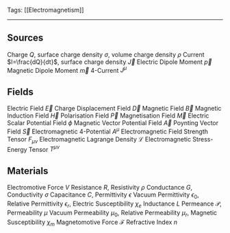 Tags: [[Electromagnetism]]
___
## Sources
Charge $Q$, surface charge density $\sigma$, volume charge density $\rho$
Current $I=\frac{dQ}{dt}$, surface charge density $\vec J$
Electric Dipole Moment $\vec p$
Magnetic Dipole Moment $\vec m$
4-Current $J^\mu$
## Fields
Electric Field $\vec E$
Charge Displacement Field $\vec D$
Magnetic Field $\vec B$
Magnetic Induction Field $\vec H$
Polarisation Field $\vec P$
Magnetisation Field $\vec M$
Electric Scalar Potential Field $\phi$
Magnetic Vector Potential Field $\vec A$
Poynting Vector Field $\vec S$
Electromagnetic 4-Potential $A^\mu$
Electromagnetic Field Strength Tensor $F_{\mu\nu}$
Electromagnetic Lagrange Density $\mathcal L$
Electromagnetic Stress-Energy Tensor $T^{\mu\nu}$
## Materials
Electromotive Force $V$
Resistance $R$, Resistivity $\rho$
Conductance $G$, Conductivity $\sigma$
Capacitance $C$, Permittivity $\epsilon$
Vacuum Permittivity $\epsilon_0$, Relative Permittivity $\epsilon_r$, Electric Susceptibility $\chi_e$
Inductance $L$
Permeance $\mathcal P$, Permeability $\mu$
Vacuum Permeability $\mu_0$, Relative Permeability $\mu_r$, Magnetic Susceptibility $\chi_m$
Magnetomotive Force $\mathcal F$
Refractive Index $n$
